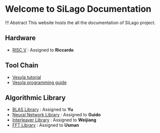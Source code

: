 # Welcome to SiLago Documentation

!!! Abstract
	This website hosts the all the documentation of SiLago project.

## Hardware
- [RISC V](Docs/Fabric/RISCV/Overview) : Assigned to **Riccardo**

## Tool Chain
- [Vesyla tutorial](Docs/ToolChain/Vesyla/Tutorial)
- [Vesyla programming guide](Docs/ToolChain/Vesyla/ProgrammingGuide)

## Algorithmic Library
- [BLAS Library](Docs/Library/BLAS/Overview) : Assigned to **Yu**
- [Neural Network Library](Docs/Library/NN/Overview) : Assigned to **Guido**
- [Interleaver Library](Docs/Library/Interleaver/Overview) : Assigned to **Weijiang**
- [FFT Library](Docs/Library/FFT/Overview) : Assigned to **Usman**

